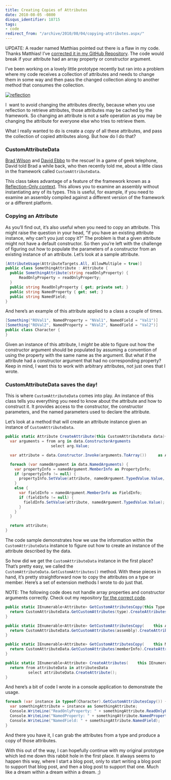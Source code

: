 ```yaml
---
title: Creating Copies of Attributes
date: 2010-08-05 -0800
disqus_identifier: 18715
tags:
- code
redirect_from: "/archive/2010/08/04/copying-attributes.aspx/"
---
```


UPDATE: A reader named Matthias pointed out there is a flaw in my code.
Thanks Matthias! I’ve [corrected it in my GitHub
Repository](https://github.com/Haacked/CodeHaacks/blob/master/src/MiscUtils/AttributeExtensions.cs).
The code would break if your attribute had an array property or
constructor argument.

I’ve been working on a lovely little prototype recently but ran into a
problem where my code receives a collection of attributes and needs to
change them in some way and then pass the changed collection along to
another method that consumes the collection.

[![reflection](https://haacked.com/images/haacked_com/WindowsLiveWriter/ReflectingOverAttributesWithoutLoadingTh_ED5C/reflection_3.jpg "reflection")](http://www.sxc.hu/photo/931357 "Abstract creation: by Jamie Woods from sxc.hu")

I  want to avoid changing the attributes directly, because when you use
reflection to retrieve attributes, those attributes may be cached by the
framework. So changing an attribute is not a safe operation as you may
be changing the attribute for everyone else who tries to retrieve them.

What I really wanted to do is create a *copy* of all these attributes,
and pass the collection of copied attributes along. But how do I do
that?

### CustomAttributeData

[Brad Wilson](http://bradwilson.typepad.com/ "Brad Wilson's Blog") and
[David Ebbo](http://blogs.msdn.com/b/davidebb/ "David Ebbo's Blog") to
the rescue! In a game of geek telephone, David told Brad a while back,
who then recently told me, about a little class in the framework called
`CustomAttributeData`.

This class takes advantage of a feature of the framework known as a
[Reflection-Only
context](http://msdn.microsoft.com/en-us/library/ms172331.aspx "Reflection-Only Context on MSDN").
This allows you to examine an assembly without instantiating any of its
types. This is useful, for example, if you need to examine an assembly
compiled against a different version of the framework or a different
platform.

### Copying an Attribute

As you’ll find out, it’s also useful when you need to copy an attribute.
This might raise the question in your head, “if you have an existing
attribute instance, why can’t you just copy it?” The problem is that a
given attribute might not have a default constructor. So then you’re
left with the challenge of figuring out how to populate the parameters
of a constructor from an existing instance of an attribute. Let’s look
at a sample attribute.

```csharp
[AttributeUsage(AttributeTargets.All, AllowMultiple = true)]
public class SomethingAttribute : Attribute {
  public SomethingAttribute(string readOnlyProperty) {
      ReadOnlyProperty = readOnlyProperty;
  }
  public string ReadOnlyProperty { get; private set; }
  public string NamedProperty { get; set; }
  public string NamedField;
}
```

And here’s an example of this attribute applied to a class a couple of
times.

```csharp
[Something("ROVal1", NamedProperty = "NVal1", NamedField = "Val1")]
[Something("ROVal2", NamedProperty = "NVal2", NamedField = "Val2")]
public class Character {
}
```

Given an instance of this attribute, I *might* be able to figure out how
the constructor argument should be populated by assuming a convention of
using the property with the same name as the argument. But what if the
attribute had a constructor argument that had no corresponding property?
Keep in mind, I want this to work with arbitrary attributes, not just
ones that I wrote.

### CustomAttributeData saves the day!

This is where `CustomAttributeData` comes into play. An instance of this
class tells you everything you need to know about the attribute and how
to construct it. It provides access to the constructor, the constructor
parameters, and the named parameters used to declare the attribute.

Let’s look at a method that will create an attribute instance given an
instance of `CustomAttributeData`.

```csharp
public static Attribute CreateAttribute(this CustomAttributeData data){
  var arguments = from arg in data.ConstructorArguments
                    select arg.Value;

  var attribute = data.Constructor.Invoke(arguments.ToArray())     as Attribute;

  foreach (var namedArgument in data.NamedArguments) {
    var propertyInfo = namedArgument.MemberInfo as PropertyInfo;
    if (propertyInfo != null) {
      propertyInfo.SetValue(attribute, namedArgument.TypedValue.Value, null);
    }
    else {
      var fieldInfo = namedArgument.MemberInfo as FieldInfo;
      if (fieldInfo != null) {
        fieldInfo.SetValue(attribute, namedArgument.TypedValue.Value);
      }
    }
  }

  return attribute;
}
```

The code sample demonstrates how we use the information within the
`CustomAttributeData` instance to figure out how to create an instance
of the attribute described by the data.

So how did we get the `CustomAttributeData` instance in the first place?
That’s pretty easy, we called the
`CustomAttributeData.GetCustomAttributes()` method. With these pieces in
hand, it’s pretty straightforward now to copy the attributes on a type
or member. Here’s a set of extension methods I wrote to do just that.

NOTE: The following code does not handle array properties and
constructor arguments correctly. Check out my repository [for the
correct
code](https://github.com/Haacked/CodeHaacks/blob/master/src/MiscUtils/AttributeExtensions.cs).

```csharp
public static IEnumerable<Attribute> GetCustomAttributesCopy(this Type type) {
  return CustomAttributeData.GetCustomAttributes(type).CreateAttributes();
}

public static IEnumerable<Attribute> GetCustomAttributesCopy(    this Assembly assembly) {
  return CustomAttributeData.GetCustomAttributes(assembly).CreateAttributes();
}

public static IEnumerable<Attribute> GetCustomAttributesCopy(    this MemberInfo memberInfo) {
  return CustomAttributeData.GetCustomAttributes(memberInfo).CreateAttributes();
}

public static IEnumerable<Attribute> CreateAttributes(    this IEnumerable<CustomAttributeData> attributesData) {
  return from attributeData in attributesData
          select attributeData.CreateAttribute();
}
```

And here’s a bit of code I wrote in a console application to demonstrate
the usage.

```csharp
foreach (var instance in typeof(Character).GetCustomAttributesCopy()) {
  var somethingAttribute = instance as SomethingAttribute;
  Console.WriteLine("ReadOnlyProperty: " + somethingAttribute.ReadOnlyProperty);
  Console.WriteLine("NamedProperty: " + somethingAttribute.NamedProperty);
  Console.WriteLine("NamedField: " + somethingAttribute.NamedField);
}
```

And there you have it, I can grab the attributes from a type and produce
a copy of those attributes.

With this out of the way, I can hopefully continue with my original
prototype which led me down this rabbit hole in the first place. It
always seems to happen this way, where I start a blog post, only to
start writing a blog post to support that blog post, and then a blog
post to support that one. Much like a dream within a dream within a
dream. ;)

